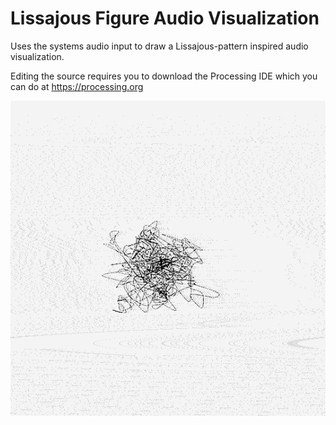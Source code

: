 Lissajous Figure Audio Visualization
========

Uses the systems audio input to draw a Lissajous-pattern inspired audio visualization.

Editing the source requires you to download the Processing IDE which you can do at https://processing.org

![Lissajous GIF](https://github.com/worosom/Lissajou/raw/master/lissajou.gif)
